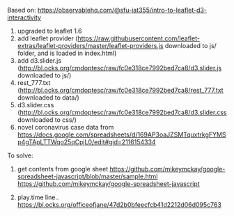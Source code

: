 Based on:
https://observablehq.com/@sfu-iat355/intro-to-leaflet-d3-interactivity

1. upgraded to leaflet 1.6
2. add leaflet provider (https://raw.githubusercontent.com/leaflet-extras/leaflet-providers/master/leaflet-providers.js downloaded to js/ folder, and is loaded in index.html)
3. add d3.slider.js (http://bl.ocks.org/cmdoptesc/raw/fc0e318ce7992bed7ca8/d3.slider.js downloaded to js/)
4. rest_777.txt (http://bl.ocks.org/cmdoptesc/raw/fc0e318ce7992bed7ca8/rest_777.txt downloaded to data/)
5. d3.slider.css (http://bl.ocks.org/cmdoptesc/raw/fc0e318ce7992bed7ca8/d3.slider.css downloaded to css/)
6. novel coronavirus case data from https://docs.google.com/spreadsheets/d/169AP3oaJZSMTquxtrkgFYMSp4gTApLTTWqo25qCpjL0/edit#gid=2116154334

To solve:
1. get contents from google sheet
https://github.com/mikeymckay/google-spreadsheet-javascript/blob/master/sample.html
https://github.com/mikeymckay/google-spreadsheet-javascript

2. play.time line..
https://bl.ocks.org/officeofjane/47d2b0bfeecfcb41d2212d06d095c763